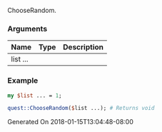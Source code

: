 ChooseRandom.
### Arguments
**Name**|**Type**|**Description**
:---|:---|:---
list ...||

### Example

```perl
my $list ... = 1;

quest::ChooseRandom($list ...); # Returns void
```


Generated On 2018-01-15T13:04:48-08:00